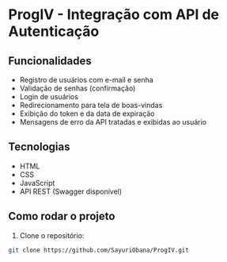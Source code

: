 # ProgIV - Integração com API de Autenticação

## Funcionalidades

- Registro de usuários com e-mail e senha
- Validação de senhas (confirmação)
- Login de usuários
- Redirecionamento para tela de boas-vindas
- Exibição do token e da data de expiração
- Mensagens de erro da API tratadas e exibidas ao usuário

## Tecnologias

- HTML
- CSS
- JavaScript
- API REST (Swagger disponível)

## Como rodar o projeto

1. Clone o repositório:
```bash
git clone https://github.com/SayuriObana/ProgIV.git
